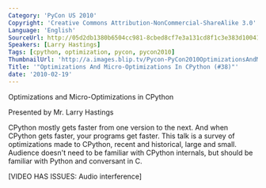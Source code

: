```yaml
---
Category: 'PyCon US 2010'
Copyright: 'Creative Commons Attribution-NonCommercial-ShareAlike 3.0'
Language: 'English'
SourceUrl: http://05d2db1380b6504cc981-8cbed8cf7e3a131cd8f1c3e383d10041.r93.cf2.rackcdn.com/pycon-us-2010/322_optimizations-and-micro-optimizations-in-cpython-38.m4v
Speakers: [Larry Hastings]
Tags: [cpython, optimization, pycon, pycon2010]
ThumbnailUrl: 'http://a.images.blip.tv/Pycon-PyCon2010OptimizationsAndMicroOptimizationsInCPython38668.png'
Title: '"Optimizations And Micro-Optimizations In CPython (#38)"'
date: '2010-02-19'
---
```

Optimizations and Micro-Optimizations in CPython

  
Presented by Mr. Larry Hastings

  
CPython mostly gets faster from one version to the next. And when CPython gets
faster, your programs get faster. This talk is a survey of optimizations made
to CPython, recent and historical, large and small. Audience doesn't need to
be familiar with CPython internals, but should be familiar with Python and
conversant in C.

  
[VIDEO HAS ISSUES: Audio interference]

